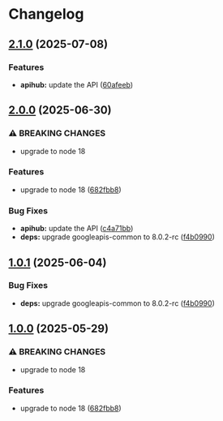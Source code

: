 # Changelog

## [2.1.0](https://github.com/googleapis/google-api-nodejs-client/compare/apihub-v2.0.0...apihub-v2.1.0) (2025-07-08)


### Features

* **apihub:** update the API ([60afeeb](https://github.com/googleapis/google-api-nodejs-client/commit/60afeebd11e1b13a4d7547934baa07bebe8a6fe8))

## [2.0.0](https://github.com/googleapis/google-api-nodejs-client/compare/apihub-v1.0.1...apihub-v2.0.0) (2025-06-30)


### ⚠ BREAKING CHANGES

* upgrade to node 18

### Features

* upgrade to node 18 ([682fbb8](https://github.com/googleapis/google-api-nodejs-client/commit/682fbb869189ae92b3e9a194d37d0548af0c1f92))


### Bug Fixes

* **apihub:** update the API ([c4a71bb](https://github.com/googleapis/google-api-nodejs-client/commit/c4a71bbadb1656d49b6c0bafad7f760736574368))
* **deps:** upgrade googleapis-common to 8.0.2-rc ([f4b0990](https://github.com/googleapis/google-api-nodejs-client/commit/f4b099071040cfbcfe4a2e7d487d45ee93b369e0))

## [1.0.1](https://github.com/googleapis/google-api-nodejs-client/compare/apihub-v1.0.0...apihub-v1.0.1) (2025-06-04)


### Bug Fixes

* **deps:** upgrade googleapis-common to 8.0.2-rc ([f4b0990](https://github.com/googleapis/google-api-nodejs-client/commit/f4b099071040cfbcfe4a2e7d487d45ee93b369e0))

## [1.0.0](https://github.com/googleapis/google-api-nodejs-client/compare/apihub-v0.1.0...apihub-v1.0.0) (2025-05-29)


### ⚠ BREAKING CHANGES

* upgrade to node 18

### Features

* upgrade to node 18 ([682fbb8](https://github.com/googleapis/google-api-nodejs-client/commit/682fbb869189ae92b3e9a194d37d0548af0c1f92))
